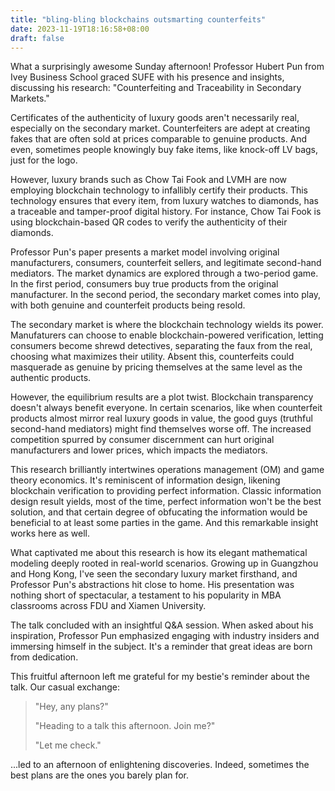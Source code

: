 ```yaml
---
title: "bling-bling blockchains outsmarting counterfeits"
date: 2023-11-19T18:16:58+08:00
draft: false
---
```


What a surprisingly awesome Sunday afternoon! Professor Hubert Pun from Ivey Business School graced SUFE with his presence and insights, discussing his research: "Counterfeiting and Traceability in Secondary Markets."

Certificates of the authenticity of luxury goods aren't necessarily real, especially on the secondary market. Counterfeiters are adept at creating fakes that are often sold at prices comparable to genuine products. And even, sometimes people knowingly buy fake items, like knock-off LV bags, just for the logo.

However, luxury brands such as Chow Tai Fook and LVMH are now employing blockchain technology to infallibly certify their products. This technology ensures that every item, from luxury watches to diamonds, has a traceable and tamper-proof digital history. For instance, Chow Tai Fook is using blockchain-based QR codes to verify the authenticity of their diamonds.

Professor Pun's paper presents a market model involving original manufacturers, consumers, counterfeit sellers, and legitimate second-hand mediators. The market dynamics are explored through a two-period game. In the first period, consumers buy true products from the original manufacturer. In the second period, the secondary market comes into play, with both genuine and counterfeit products being resold.

The secondary market is where the blockchain technology wields its power. Manufaturers can choose to enable blockchain-powered verification, letting consumers become shrewd detectives, separating the faux from the real, choosing what maximizes their utility. Absent this, counterfeits could masquerade as genuine by pricing themselves at the same level as the authentic products.

However, the equilibrium results are a plot twist. Blockchain transparency doesn't always benefit everyone. In certain scenarios, like when counterfeit products almost mirror real luxury goods in value, the good guys (truthful second-hand mediators) might find themselves worse off. The increased competition spurred by consumer discernment can hurt original manufacturers and lower prices, which impacts the mediators.

This research brilliantly intertwines operations management (OM) and game theory economics. It's reminiscent of information design, likening blockchain verification to providing perfect information. Classic information design result yields, most of the time, perfect information won't be the best solution, and that certain degree of obfucating the information would be beneficial to at least some parties in the game. And this remarkable insight works here as well.

What captivated me about this research is how its elegant mathematical modeling deeply rooted in real-world scenarios. Growing up in Guangzhou and Hong Kong, I've seen the secondary luxury market firsthand, and Professor Pun's abstractions hit close to home. His presentation was nothing short of spectacular, a testament to his popularity in MBA classrooms across FDU and Xiamen University.

The talk concluded with an insightful Q&A session. When asked about his inspiration, Professor Pun emphasized engaging with industry insiders and immersing himself in the subject. It's a reminder that great ideas are born from dedication. 

This fruitful afternoon left me grateful for my bestie's reminder about the talk. Our casual exchange:

> "Hey, any plans?"
>
> "Heading to a talk this afternoon. Join me?"
>
> "Let me check."

...led to an afternoon of enlightening discoveries. Indeed, sometimes the best plans are the ones you barely plan for.
